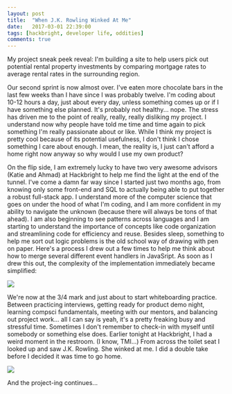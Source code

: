 ```yaml
---
layout: post
title:  "When J.K. Rowling Winked At Me"
date:   2017-03-01 22:39:00
tags: [hackbright, developer life, oddities]
comments: true
---
```


My project sneak peek reveal: I'm building a site to help users pick out potential rental property investments by comparing mortgage rates to average rental rates in the surrounding region.

Our second sprint is now almost over. I've eaten more chocolate bars in the last few weeks than I have since I was probably twelve. I'm coding about 10-12 hours a day, just about every day, unless something comes up or if I have something else planned. It's probably not healthy... nope. The stress has driven me to the point of really, really, really disliking my project. I understand now why people have told me time and time again to pick something I'm really passionate about or like. While I think my project is pretty cool because of its potential usefulness, I don't think I chose something I care about enough. I mean, the reality is, I just can't afford a home right now anyway so why would I use my own product?

On the flip side, I am extremely lucky to have two very awesome advisors (Katie and Ahmad) at Hackbright to help me find the light at the end of the tunnel. I've come a damn far way since I started just two months ago, from knowing only some front-end and SQL to actually being able to put together a robust full-stack app. I understand more of the computer science that goes on under the hood of what I'm coding, and I am more confident in my ability to navigate the unknown (because there will always be tons of that ahead). I am also beginning to see patterns across languages and I am starting to understand the importance of concepts like code organization and streamlining code for efficiency and reuse. Besides sleep, something to help me sort out logic problems is the old school way of drawing with pen on paper. Here's a process I drew out a few times to help me think about how to merge several different event handlers in JavaSript. As soon as I drew this out, the complexity of the implementation immediately became simplified:

<img src="{{url}}/images/jsnotes.jpg" class="img-responsive" />

We're now at the 3/4 mark and just about to start whiteboarding practice. Between practicing interviews, getting ready for product demo night, learning compsci fundamentals, meeting with our mentors, and balancing out project work... all I can say is yeah, it's a pretty freaking busy and stressful time. Sometimes I don't remember to check-in with myself until somebody or something else does. Earlier tonight at Hackbright, I had a weird moment in the restroom. (I know, TMI...) From across the toilet seat I looked up and saw J.K. Rowling. She winked at me. I did a double take before I decided it was time to go home.

<img src="{{url}}/images/jkrowling.jpg" class="img-responsive" />

And the project-ing continues...
